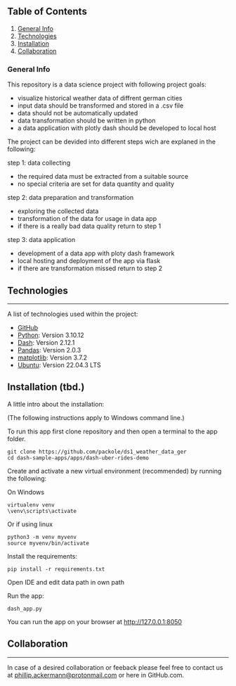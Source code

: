   ## Table of Contents
1. [General Info](#general-info)
2. [Technologies](#technologies)
3. [Installation](#installation)
4. [Collaboration](#collaboration)

### General Info

This repository is a data science project with following project goals:

  - visualize historical weather data of diffrent german cities
  - input data should be transformed and stored in a .csv file
  - data should not be automatically updated
  - data transformation should be written in python
  - a data application with plotly dash should be developed to local host
 

The project can be devided into different steps wich are explaned in the following:

step 1: data collecting 
  - the required data must be extracted from a suitable source
  - no special criteria are set for data quantity and quality

step 2: data preparation and transformation
  - exploring the collected data
  - transformation of the data for usage in data app
  - if there is a really bad data quality return to step 1

step 3: data application
  - development of a data app with ploty dash framework
  - local hosting and deployment of the app via flask
  - if there are transformation missed return to step 2

## Technologies
***
A list of technologies used within the project:
* [GitHub](https://github.com/packole/ds1_weather_data_ger)
* [Python](https://www.python.org/): Version 3.10.12
* [Dash](https://plotly.com/): Version 2.12.1
* [Pandas](https://pandas.pydata.org/): Version 2.0.3
* [matplotlib](https://matplotlib.org/): Version 3.7.2
* [Ubuntu](https://ubuntu.com/): Version 22.04.3 LTS

## Installation (tbd.)

A little intro about the installation: 

(The following instructions apply to Windows command line.)

To run this app first clone repository and then open a terminal to the app folder.

```
git clone https://github.com/packole/ds1_weather_data_ger
cd dash-sample-apps/apps/dash-uber-rides-demo
```


Create and activate a new virtual environment (recommended) by running the following:

On Windows
```
virtualenv venv 
\venv\scripts\activate
```

Or if using linux
```
python3 -m venv myvenv
source myvenv/bin/activate
```

Install the requirements:
```
pip install -r requirements.txt
```

Open IDE and edit data path in own path

Run the app:
```
dash_app.py
```

You can run the app on your browser at http://127.0.0.1:8050

## Collaboration
***
In case of a desired collaboration or feeback please feel free to contact us at phillip.ackermann@protonmail.com or here in GitHub.com.